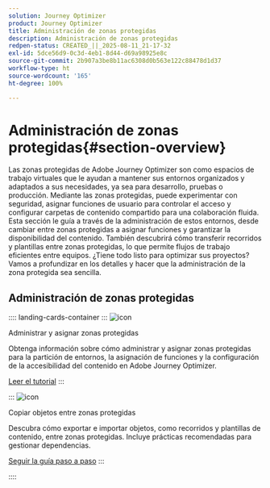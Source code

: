 ```yaml
---
solution: Journey Optimizer
product: Journey Optimizer
title: Administración de zonas protegidas
description: Administración de zonas protegidas
redpen-status: CREATED_||_2025-08-11_21-17-32
exl-id: 5dce56d9-0c3d-4eb1-8d44-d69a98925e8c
source-git-commit: 2b907a3be8b11ac6308d0b563e122c88478d1d37
workflow-type: ht
source-wordcount: '165'
ht-degree: 100%

---
```


# Administración de zonas protegidas{#section-overview}

Las zonas protegidas de Adobe Journey Optimizer son como espacios de trabajo virtuales que le ayudan a mantener sus entornos organizados y adaptados a sus necesidades, ya sea para desarrollo, pruebas o producción. Mediante las zonas protegidas, puede experimentar con seguridad, asignar funciones de usuario para controlar el acceso y configurar carpetas de contenido compartido para una colaboración fluida. Esta sección le guía a través de la administración de estos entornos, desde cambiar entre zonas protegidas a asignar funciones y garantizar la disponibilidad del contenido. También descubrirá cómo transferir recorridos y plantillas entre zonas protegidas, lo que permite flujos de trabajo eficientes entre equipos. ¿Tiene todo listo para optimizar sus proyectos? Vamos a profundizar en los detalles y hacer que la administración de la zona protegida sea sencilla.

## Administración de zonas protegidas

:::: landing-cards-container
:::
![icon](https://cdn.experienceleague.adobe.com/icons/circle-play.svg?lang=es)

Administrar y asignar zonas protegidas

Obtenga información sobre cómo administrar y asignar zonas protegidas para la partición de entornos, la asignación de funciones y la configuración de la accesibilidad del contenido en Adobe Journey Optimizer.

[Leer el tutorial](../using/administration/sandboxes.md)
:::

:::
![icon](https://cdn.experienceleague.adobe.com/icons/list-check.svg?lang=es)

Copiar objetos entre zonas protegidas

Descubra cómo exportar e importar objetos, como recorridos y plantillas de contenido, entre zonas protegidas. Incluye prácticas recomendadas para gestionar dependencias.

[Seguir la guía paso a paso](../using/configuration/copy-objects-to-sandbox.md)
:::

::::
